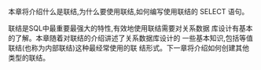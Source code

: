本章将介绍什么是联结,为什么要使用联结,如何编写使用联结的
SELECT 语句。

联结是SQL中最重要最强大的特性,有效地使用联结需要对关系数据
库设计有基本的了解。本章随着对联结的介绍讲述了关系数据库设计的
一些基本知识,包括等值联结(也称为内部联结)这种最经常使用的联
结形式。下一章将介绍如何创建其他类型的联结。
